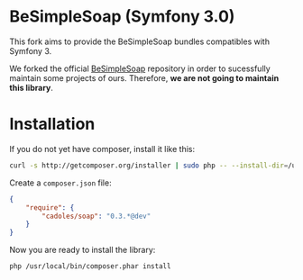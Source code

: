 # BeSimpleSoap (Symfony 3.0)

This fork aims to provide the BeSimpleSoap bundles compatibles with Symfony 3.

We forked the official
[BeSimpleSoap](https://github.com/BeSimple/BeSimpleSoap) repository in
order to sucessfully maintain some projects of ours. Therefore, **we are
not going to maintain this library**.

# Installation

If you do not yet have composer, install it like this:

```sh
curl -s http://getcomposer.org/installer | sudo php -- --install-dir=/usr/local/bin
```

Create a `composer.json` file:

```json
{
    "require": {
        "cadoles/soap": "0.3.*@dev"
    }
}
```

Now you are ready to install the library:

```sh
php /usr/local/bin/composer.phar install
```
